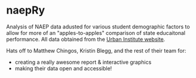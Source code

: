 # naepRy

Analysis of NAEP data adusted for various student demographic factors to allow for more of an "apples-to-apples" comparison of state educaitonal performance. All data obtained from the [Urban Institute website](http://apps.urban.org/features/naep/). 

Hats off to Matthew Chingos, Kristin Blegg, and the rest of their team for:
  
- creating a really awesome report & interactive graphics
- making their data open and accessible!